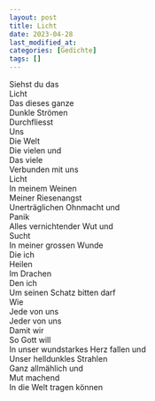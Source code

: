 ```yaml
---
layout: post
title: Licht
date: 2023-04-28
last_modified_at:
categories: [Gedichte]
tags: []
---
```


Siehst du das  
Licht  
Das dieses ganze  
Dunkle Strömen  
Durchfliesst  
Uns  
Die Welt  
Die vielen und  
Das viele  
Verbunden mit uns  
Licht  
In meinem Weinen  
Meiner Riesenangst  
Unerträglichen Ohnmacht und  
Panik  
Alles vernichtender Wut und  
Sucht  
In meiner grossen Wunde  
Die ich  
Heilen  
Im Drachen  
Den ich  
Um seinen Schatz bitten darf  
Wie  
Jede von uns  
Jeder von uns  
Damit wir  
So Gott will  
In unser wundstarkes Herz fallen und  
Unser helldunkles Strahlen  
Ganz allmählich und  
Mut machend  
In die Welt tragen können